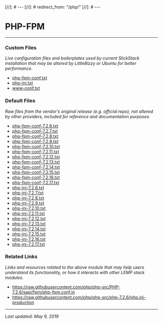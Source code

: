 [//]: # ---
[//]: # redirect_from: "/php/"
[//]: # ---

# PHP-FPM

----

### Custom Files

*Live configuration files and boilerplates used by current SlickStack installation that may be altered by LittleBizzy or Ubuntu for better performance.*

* <a href="/php-fpm/php-fpm-conf.txt">php-fpm-conf.txt</a>
* <a href="/php-fpm/php-ini.txt">php-ini.txt</a>
* <a href="/php-fpm/www-conf.txt">www-conf.txt</a>

### Default Files

*Raw files from the vendor’s original release (e.g. official repo), not altered by other providers, included for reference and documentation purposes.*

* <a href="/php-fpm/php-fpm-conf-7.2.6.txt">php-fpm-conf-7.2.6.txt</a>
* <a href="/php-fpm/php-fpm-conf-7.2.7.txt">php-fpm-conf-7.2.7.txt</a>
* <a href="/php-fpm/php-fpm-conf-7.2.8.txt">php-fpm-conf-7.2.8.txt</a>
* <a href="/php-fpm/php-fpm-conf-7.2.9.txt">php-fpm-conf-7.2.9.txt</a>
* <a href="/php-fpm/php-fpm-conf-7.2.10.txt">php-fpm-conf-7.2.10.txt</a>
* <a href="/php-fpm/php-fpm-conf-7.2.11.txt">php-fpm-conf-7.2.11.txt</a>
* <a href="/php-fpm/php-fpm-conf-7.2.12.txt">php-fpm-conf-7.2.12.txt</a>
* <a href="/php-fpm/php-fpm-conf-7.2.13.txt">php-fpm-conf-7.2.13.txt</a>
* <a href="/php-fpm/php-fpm-conf-7.2.14.txt">php-fpm-conf-7.2.14.txt</a>
* <a href="/php-fpm/php-fpm-conf-7.2.15.txt">php-fpm-conf-7.2.15.txt</a>
* <a href="/php-fpm/php-fpm-conf-7.2.16.txt">php-fpm-conf-7.2.16.txt</a>
* <a href="/php-fpm/php-fpm-conf-7.2.17.txt">php-fpm-conf-7.2.17.txt</a>
* <a href="/php-fpm/php-ini-7.2.6.txt">php-ini-7.2.6.txt</a>
* <a href="/php-fpm/php-ini-7.2.7.txt">php-ini-7.2.7.txt</a>
* <a href="/php-fpm/php-ini-7.2.8.txt">php-ini-7.2.8.txt</a>
* <a href="/php-fpm/php-ini-7.2.9.txt">php-ini-7.2.9.txt</a>
* <a href="/php-fpm/php-ini-7.2.10.txt">php-ini-7.2.10.txt</a>
* <a href="/php-fpm/php-ini-7.2.11.txt">php-ini-7.2.11.txt</a>
* <a href="/php-fpm/php-ini-7.2.12.txt">php-ini-7.2.12.txt</a>
* <a href="/php-fpm/php-ini-7.2.13.txt">php-ini-7.2.13.txt</a>
* <a href="/php-fpm/php-ini-7.2.14.txt">php-ini-7.2.14.txt</a>
* <a href="/php-fpm/php-ini-7.2.15.txt">php-ini-7.2.15.txt</a>
* <a href="/php-fpm/php-ini-7.2.16.txt">php-ini-7.2.16.txt</a>
* <a href="/php-fpm/php-ini-7.2.17.txt">php-ini-7.2.17.txt</a>

### Related Links

*Links and resources related to the above module that may help users understand its functionality, or how it interacts with other LEMP stack modules.*

* https://raw.githubusercontent.com/php/php-src/PHP-7.2.6/sapi/fpm/php-fpm.conf.in
* https://raw.githubusercontent.com/php/php-src/php-7.2.6/php.ini-production

----

*Last updated: May 9, 2019*
